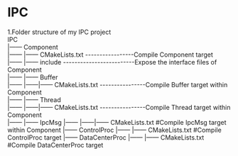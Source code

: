 # IPC

1.Folder structure of my IPC project                                                                                         
IPC                                                                                                                          
|—— Component                                                                                                                 
|—— |—— CMakeLists.txt -----------------Compile Component target                                                             
|—— |—— include -------------------------Expose the interface files of Component                                             
|—— |—— Buffer                                                                                                               
|—— |——|—— CMakeLists.txt ----------------Compile Buffer target within Component                                             
|—— |—— Thread                                                                                                               
|—— |——|—— CMakeLists.txt ----------------Compile Thread target within Component                                             
|—— |—— IpcMsg
|—— |——|—— CMakeLists.txt              #Compile IpcMsg target within Component
|—— ControlProc 
|—— |—— CMakeLists.txt                 #Compile ControlProc target
|—— DataCenterProc
|—— |—— CMakeLists.txt                 #Compile DataCenterProc target                                     
             
